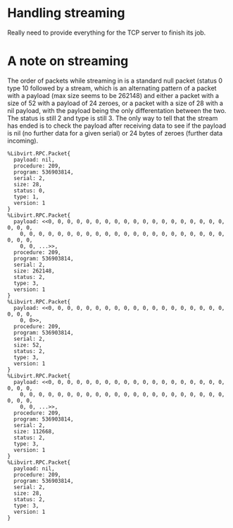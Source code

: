 # Handling streaming

Really need to provide everything for the TCP server to finish its job.

# A note on streaming

The order of packets while streaming in is a standard null packet (status 0 type 10 followed by a stream, which is an alternating pattern of a packet with a payload (max size seems to be 262148) and either a packet with a size of 52 with a payload of 24 zeroes, or a packet with a size of 28 with a nil payload, with the payload being the only differentation between the two. The status is still 2 and type is still 3. The only way to tell that the stream has ended is to check the payload after receiving data to see if the payload is nil (no further data for a given serial) or 24 bytes of zeroes (further data incoming).

```
%Libvirt.RPC.Packet{
  payload: nil,
  procedure: 209,
  program: 536903814,
  serial: 2,
  size: 28,
  status: 0,
  type: 1,
  version: 1
}
%Libvirt.RPC.Packet{
  payload: <<0, 0, 0, 0, 0, 0, 0, 0, 0, 0, 0, 0, 0, 0, 0, 0, 0, 0, 0, 0, 0, 0,
    0, 0, 0, 0, 0, 0, 0, 0, 0, 0, 0, 0, 0, 0, 0, 0, 0, 0, 0, 0, 0, 0, 0, 0, 0,
    0, 0, ...>>,
  procedure: 209,
  program: 536903814,
  serial: 2,
  size: 262148,
  status: 2,
  type: 3,
  version: 1
}
%Libvirt.RPC.Packet{
  payload: <<0, 0, 0, 0, 0, 0, 0, 0, 0, 0, 0, 0, 0, 0, 0, 0, 0, 0, 0, 0, 0, 0,
    0, 0>>,
  procedure: 209,
  program: 536903814,
  serial: 2,
  size: 52,
  status: 2,
  type: 3,
  version: 1
}
%Libvirt.RPC.Packet{
  payload: <<0, 0, 0, 0, 0, 0, 0, 0, 0, 0, 0, 0, 0, 0, 0, 0, 0, 0, 0, 0, 0, 0,
    0, 0, 0, 0, 0, 0, 0, 0, 0, 0, 0, 0, 0, 0, 0, 0, 0, 0, 0, 0, 0, 0, 0, 0, 0,
    0, 0, ...>>,
  procedure: 209,
  program: 536903814,
  serial: 2,
  size: 112668,
  status: 2,
  type: 3,
  version: 1
}
%Libvirt.RPC.Packet{
  payload: nil,
  procedure: 209,
  program: 536903814,
  serial: 2,
  size: 28,
  status: 2,
  type: 3,
  version: 1
}
```
